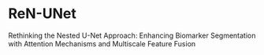 # ReN-UNet
Rethinking the Nested U-Net Approach: Enhancing Biomarker Segmentation with Attention Mechanisms and Multiscale Feature Fusion
